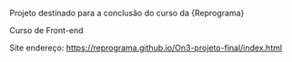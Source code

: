 Projeto destinado para a conclusão do curso da {Reprograma}


Curso de Front-end 

Site endereço: https://reprograma.github.io/On3-projeto-final/index.html
 
